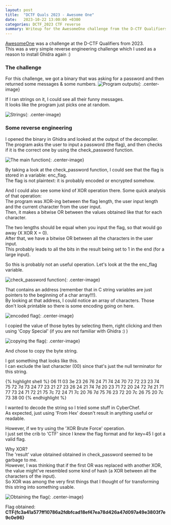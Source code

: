 ```yaml
---
layout: post
title:  "DCTF Quals 2023 - Awesome One"
date:   2023-10-22 13:00:00 +0300
categories: DCTF_2023 CTF reverse
summary: Writeup for the AwesomeOne challenge from the D-CTF Qualifiers 2023. This was very relatively simple reverse engineering.
---
```



[AwesomeOne](https://dctf23-quals.cyber-edu.co/challenge/9a67b863-3837-4c23-9331-261693b61c4c) was a challenge at the D-CTF Qualifiers from 2023.  
This was a very simple reverse engineering challenge which I used as a reason to install Ghidra again :)

### The challenge

For this challenge, we got a binary that was asking for a password and then returned some messages & some numbers.
![Program outputs]({{site.baseurl}}/assets/img/DCTF_Quals_2023/dctf_awesomeOne_output.png){: .center-image}

If I ran strings on it, I could see all their funny messages.  
It looks like the program just picks one at random.

![Strings]({{site.baseurl}}/assets/img/DCTF_Quals_2023/dctf_awesomeOne_strings.png){: .center-image}

### Some reverse engineering

I opened the binary in Ghidra and looked at the output of the decompiler.  
The program asks the user to input a password (the flag), and then checks if it is the correct one by using the check_password function.

![The main function]({{site.baseurl}}/assets/img/DCTF_Quals_2023/dctf_awesomeOne_ghidra_main.png){: .center-image}

By taking a look at the check_password function, I could see that the flag is stored in a variable: enc_flag.  
The flag is not plaintext: it is probably encoded or encrypted somehow.  

And I could also see some kind of XOR operation there. Some quick analysis of that operation:  
The program was XOR-ing between the flag length, the user input length and the current character from the user input.  
Then, it makes a bitwise OR between the values obtained like that for each character.  

The two lengths should be equal when you input the flag, so that would go away (X XOR X = 0).  
After that, we have a bitwise OR between all the characters in the user input.  
This probably leads to all the bits in the result being set to 1 in the end (for a large input).  

So this is probably not an useful operation. Let's look at the the enc_flag variable.  

![check_password function]({{site.baseurl}}/assets/img/DCTF_Quals_2023/dctf_awesomeOne_ghidra_check.png){: .center-image}

That contains an address (remember that in C string variables are just pointers to the beginning of a char array!!!).  
By looking at that address, I could notice an array of characters. Those don't look printable so there is some encoding going on here.  

![encoded flag]({{site.baseurl}}/assets/img/DCTF_Quals_2023/dctf_awesomeOne_ghidra_enc_flag.png){: .center-image}

I copied the value of those bytes by selecting them, right clicking and then using 'Copy Special' (if you are not familiar with Ghidra :) )

![copying the flag]({{site.baseurl}}/assets/img/DCTF_Quals_2023/dctf_awesomeOne_ghidra_copy_special.png){: .center-image}

And chose to copy the byte string. 

I got something that looks like this.  
I can exclude the last character (00) since that's just the null terminator for this string.


{% highlight shell %}
06 11 03 3e 23 26 76 24 71 74 24 70 72 72 23 23 74 75 72 7d 73 24 77 23 21 27 23 26 24 21 74 7d 20 23 71 72 20 24 72 7d 21 71 77 73 24 71 72 21 75 7c 72 24 71 7c 20 76 7d 75 76 23 72 20 7c 26 75 20 7c 73 38 00
{% endhighlight %}

I wanted to decode the string so I tried some stuff in CyberChef.  
As expected, just using 'From Hex' doesn't result in anything useful or readable.

However, if we try using the 'XOR Brute Force' operation.  
I just set the crib to 'CTF' since I knew the flag format and for key=45 I got a valid flag.  

Why XOR?  
The 'result' value obtained obtained in check_password seemed to be garbage to me.  
However, I was thinking that if the first OR was replaced with another XOR, the value might've resembled some kind of hash (a XOR between all the characters of the input).  
So XOR was among the very first things that I thought of for transforming this string into something usable.

![Obtaining the flag]({{site.baseurl}}/assets/img/DCTF_Quals_2023/dctf_awesomeOne_cyberchef.png){: .center-image}

Flag obtained: **CTF{fc3a41a577ff10786a2fdbfcad18ef47ea78d426a47d097a49e3803f7e9c0e96}**